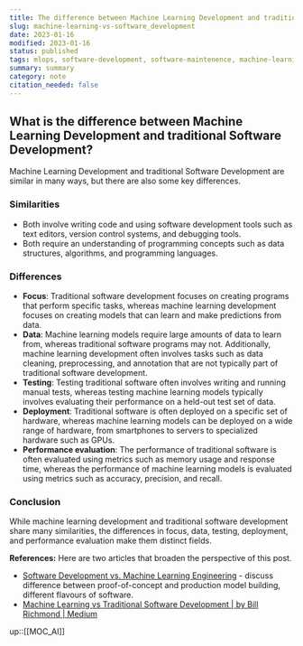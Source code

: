 ```yaml
---
title: The difference between Machine Learning Development and traditional Software Development
slug: machine-learning-vs-software_development
date: 2023-01-16
modified: 2023-01-16
status: published
tags: mlops, software-development, software-maintenence, machine-learning,
summary: summary
category: note
citation_needed: false
---
```


## What is the difference between Machine Learning Development and traditional Software Development?

Machine Learning Development and traditional Software Development are similar in many ways, but there are also some key differences.

### Similarities

-   Both involve writing code and using software development tools such as text editors, version control systems, and debugging tools.
-   Both require an understanding of programming concepts such as data structures, algorithms, and programming languages.

### Differences

-   **Focus**: Traditional software development focuses on creating programs that perform specific tasks, whereas machine learning development focuses on creating models that can learn and make predictions from data.
-   **Data**: Machine learning models require large amounts of data to learn from, whereas traditional software programs may not. Additionally, machine learning development often involves tasks such as data cleaning, preprocessing, and annotation that are not typically part of traditional software development.
-   **Testing**: Testing traditional software often involves writing and running manual tests, whereas testing machine learning models typically involves evaluating their performance on a held-out test set of data.
-   **Deployment**: Traditional software is often deployed on a specific set of hardware, whereas machine learning models can be deployed on a wide range of hardware, from smartphones to servers to specialized hardware such as GPUs.
-   **Performance evaluation**: The performance of traditional software is often evaluated using metrics such as memory usage and response time, whereas the performance of machine learning models is evaluated using metrics such as accuracy, precision, and recall.

### Conclusion

While machine learning development and traditional software development share many similarities, the differences in focus, data, testing, deployment, and performance evaluation make them distinct fields.

**References:**
Here are two articles that broaden the perspective of this post.
- [Software Development vs. Machine Learning Engineering](https://www.datarevenue.com/en-blog/software-development-vs-machine-learning-engineering) - discuss difference between proof-of-concept and production model building, different flavours of software.
- [Machine Learning vs Traditional Software Development | by Bill Richmond | Medium](https://billcrichmond.medium.com/machine-learning-vs-traditional-software-development-96923dc5ffbc)

up::[[MOC_AI]]